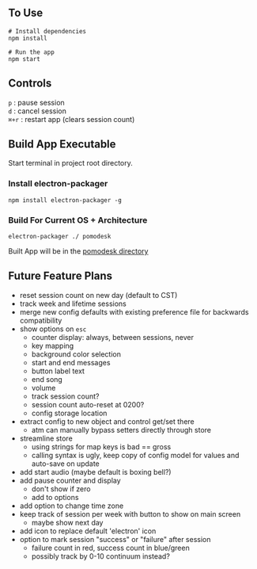 ## To Use
```
# Install dependencies
npm install

# Run the app
npm start
```
## Controls
`p` : pause session  
`d` : cancel session  
`⌘+r` : restart app (clears session count)

## Build App Executable
Start terminal in project root directory.
### Install electron-packager
`npm install electron-packager -g`
### Build For Current OS + Architecture
`electron-packager ./ pomodesk`

Built App will be in the [pomodesk directory](./pomodesk-darwin-x64)

## Future Feature Plans
- reset session count on new day (default to CST)
- track week and lifetime sessions
- merge new config defaults with existing preference file for backwards compatibility
- show options on `esc`
    - counter display: always, between sessions, never
    - key mapping
    - background color selection
    - start and end messages
    - button label text
    - end song
    - volume
    - track session count?
    - session count auto-reset at 0200?
    - config storage location
- extract config to new object and control get/set there
    - atm can manually bypass setters directly through store
- streamline store
    - using strings for map keys is bad == gross
    - calling syntax is ugly, keep copy of config model for values and auto-save on update
- add start audio (maybe default is boxing bell?)
- add pause counter and display
  - don't show if zero
  - add to options
- add option to change time zone
- keep track of session per week with button to show on main screen
    - maybe show next day
- add icon to replace default 'electron' icon
- option to mark session "success" or "failure" after session
    - failure count in red, success count in blue/green
    - possibly track by 0-10 continuum instead?